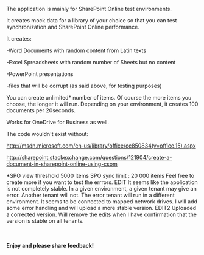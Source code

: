 The application is mainly for SharePoint Online test environments. 

It creates mock data for a library of your choice so that you can test synchronization and SharePoint Online performance.

It creates:

-Word Documents with random content from Latin texts

-Excel Spreadsheets with random number of Sheets but no content

-PowerPoint presentations

-files that will be corrupt (as said above, for testing purposes)

 

You can create unlimited* number of items. Of course the more items you choose, the longer it will run. Depending on your environment, it creates 100 documents per 20seconds. 

 

Works for OneDrive for Business as well.




 The code wouldn't exist without:

http://msdn.microsoft.com/en-us/library/office/cc850834(v=office.15).aspx

http://sharepoint.stackexchange.com/questions/121904/create-a-document-in-sharepoint-online-using-csom

 

 

 *SPO view threshold 5000 items
SPO sync limit : 20 000 items
Feel free to create more if you want to test the errrors.
EDIT
It seems like the application is not completely stable. In a given environment, a given tenant may give an error. Another tenant will not. The error tenant will run in a different environment. It seems to be connected to mapped network drives. I will add some error handling and will upload a more stable version. 
EDIT2
Uploaded a corrected version. Will remove the edits when I have confirmation that the version is stable on all tenants.

 









<br/><br/>
<b>Enjoy and please share feedback!</b>